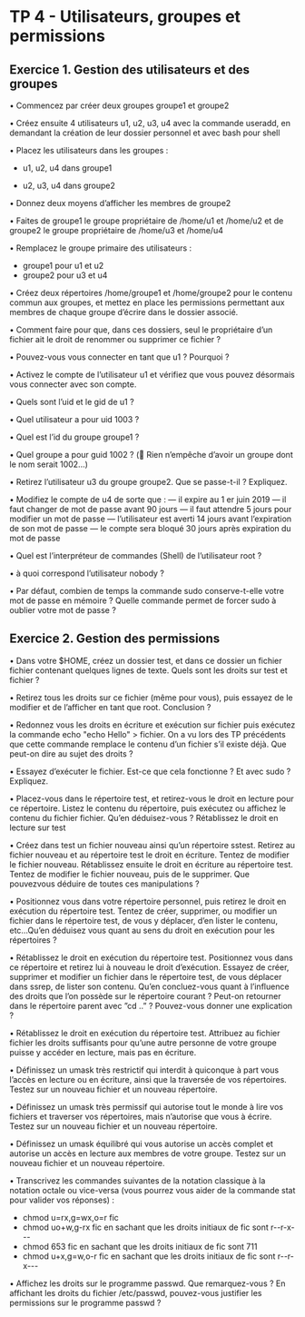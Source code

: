# TP 4 - Utilisateurs, groupes et permissions

## Exercice 1. Gestion des utilisateurs et des groupes

• Commencez par créer deux groupes groupe1 et groupe2

• Créez ensuite 4 utilisateurs u1, u2, u3, u4 avec la commande useradd, en demandant la création de
leur dossier personnel et avec bash pour shell

• Placez les utilisateurs dans les groupes :

- u1, u2, u4 dans groupe1

- u2, u3, u4 dans groupe2

• Donnez deux moyens d’afficher les membres de groupe2

• Faites de groupe1 le groupe propriétaire de /home/u1 et /home/u2 et de groupe2 le groupe propriétaire
de /home/u3 et /home/u4

• Remplacez le groupe primaire des utilisateurs :
- groupe1 pour u1 et u2
- groupe2 pour u3 et u4

• Créez deux répertoires /home/groupe1 et /home/groupe2 pour le contenu commun aux groupes, et
mettez en place les permissions permettant aux membres de chaque groupe d’écrire dans le dossier
associé.

• Comment faire pour que, dans ces dossiers, seul le propriétaire d’un fichier ait le droit de renommer
ou supprimer ce fichier ?

• Pouvez-vous vous connecter en tant que u1 ? Pourquoi ?

• Activez le compte de l’utilisateur u1 et vérifiez que vous pouvez désormais vous connecter avec son
compte.

• Quels sont l’uid et le gid de u1 ?

• Quel utilisateur a pour uid 1003 ?

• Quel est l’id du groupe groupe1 ?

• Quel groupe a pour guid 1002 ? ( Rien n’empêche d’avoir un groupe dont le nom serait 1002...)

• Retirez l’utilisateur u3 du groupe groupe2. Que se passe-t-il ? Expliquez.

• Modifiez le compte de u4 de sorte que :
— il expire au 1
er juin 2019
— il faut changer de mot de passe avant 90 jours
— il faut attendre 5 jours pour modifier un mot de passe
— l’utilisateur est averti 14 jours avant l’expiration de son mot de passe
— le compte sera bloqué 30 jours après expiration du mot de passe

• Quel est l’interpréteur de commandes (Shell) de l’utilisateur root ?

• à quoi correspond l’utilisateur nobody ?

• Par défaut, combien de temps la commande sudo conserve-t-elle votre mot de passe en mémoire ?
Quelle commande permet de forcer sudo à oublier votre mot de passe ?

## Exercice 2. Gestion des permissions

• Dans votre $HOME, créez un dossier test, et dans ce dossier un fichier fichier contenant quelques
lignes de texte. Quels sont les droits sur test et fichier ?

• Retirez tous les droits sur ce fichier (même pour vous), puis essayez de le modifier et de l’afficher en
tant que root. Conclusion ?

• Redonnez vous les droits en écriture et exécution sur fichier puis exécutez la commande echo "echo
Hello" > fichier. On a vu lors des TP précédents que cette commande remplace le contenu d’un
fichier s’il existe déjà. Que peut-on dire au sujet des droits ?

• Essayez d’exécuter le fichier. Est-ce que cela fonctionne ? Et avec sudo ? Expliquez.

• Placez-vous dans le répertoire test, et retirez-vous le droit en lecture pour ce répertoire. Listez le
contenu du répertoire, puis exécutez ou affichez le contenu du fichier fichier. Qu’en déduisez-vous ?
Rétablissez le droit en lecture sur test

• Créez dans test un fichier nouveau ainsi qu’un répertoire sstest. Retirez au fichier nouveau et au
répertoire test le droit en écriture. Tentez de modifier le fichier nouveau. Rétablissez ensuite le droit
en écriture au répertoire test. Tentez de modifier le fichier nouveau, puis de le supprimer. Que pouvezvous déduire de toutes ces manipulations ?

• Positionnez vous dans votre répertoire personnel, puis retirez le droit en exécution du répertoire test.
Tentez de créer, supprimer, ou modifier un fichier dans le répertoire test, de vous y déplacer, d’en
lister le contenu, etc…Qu’en déduisez vous quant au sens du droit en exécution pour les répertoires ?

• Rétablissez le droit en exécution du répertoire test. Positionnez vous dans ce répertoire et retirez lui
à nouveau le droit d’exécution. Essayez de créer, supprimer et modifier un fichier dans le répertoire
test, de vous déplacer dans ssrep, de lister son contenu. Qu’en concluez-vous quant à l’influence des
droits que l’on possède sur le répertoire courant ? Peut-on retourner dans le répertoire parent avec ”cd
..” ? Pouvez-vous donner une explication ?

• Rétablissez le droit en exécution du répertoire test. Attribuez au fichier fichier les droits suffisants
pour qu’une autre personne de votre groupe puisse y accéder en lecture, mais pas en écriture.

• Définissez un umask très restrictif qui interdit à quiconque à part vous l’accès en lecture ou en écriture,
ainsi que la traversée de vos répertoires. Testez sur un nouveau fichier et un nouveau répertoire.

• Définissez un umask très permissif qui autorise tout le monde à lire vos fichiers et traverser vos répertoires, mais n’autorise que vous à écrire. Testez sur un nouveau fichier et un nouveau répertoire.

• Définissez un umask équilibré qui vous autorise un accès complet et autorise un accès en lecture aux
membres de votre groupe. Testez sur un nouveau fichier et un nouveau répertoire.

• Transcrivez les commandes suivantes de la notation classique à la notation octale ou vice-versa (vous
pourrez vous aider de la commande stat pour valider vos réponses) :
- chmod u=rx,g=wx,o=r fic
- chmod uo+w,g-rx fic en sachant que les droits initiaux de fic sont r--r-x---
- chmod 653 fic en sachant que les droits initiaux de fic sont 711
- chmod u+x,g=w,o-r fic en sachant que les droits initiaux de fic sont r--r-x---

• Affichez les droits sur le programme passwd. Que remarquez-vous ? En affichant les droits du fichier
/etc/passwd, pouvez-vous justifier les permissions sur le programme passwd ?
